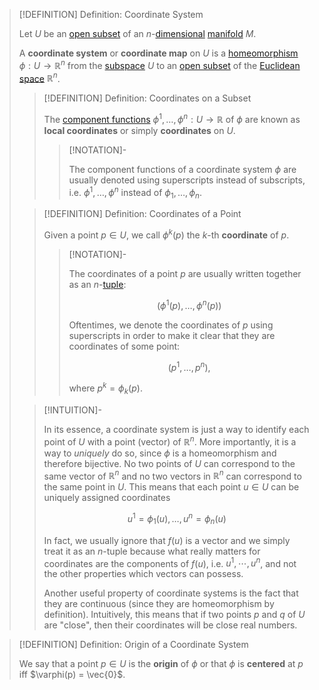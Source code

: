 >[!DEFINITION] Definition: Coordinate System
>
>Let $U$ be an [open subset](../../../Topology/Topological%20Spaces/Open%20Subset.md) of an $n$-[dimensional](Dimension%20of%20a%20Manifold.md) [manifold](Manifold.md) $M$.
>
>A **coordinate system** or **coordinate map** on $U$ is a [homeomorphism](../../../Topology/Continuity/Homeomorphisms/Homeomorphism.md) $\phi: U \to \mathbb{R}^n$ from the [subspace](../../../Topology/Subspaces/Topological%20Subspace.md) $U$ to an [open subset](../../../Topology/Topological%20Spaces/Open%20Subset.md) of the [Euclidean space](../../Euclidean%20Geometry/Euclidean%20Space/Euclidean%20Space.md) $\mathbb{R}^n$.
>
>>[!DEFINITION] Definition: Coordinates on a Subset
>>
>>The [component functions](../../../Analysis/Real%20Analysis/Multivariate%20Real%20Analysis/Real%20Vector-Valued%20Function.md) $\phi^1, \dotsc, \phi^n: U \to \mathbb{R}$ of $\phi$ are known as **local coordinates** or simply **coordinates** on $U$.
>>
>>>[!NOTATION]-
>>>
>>>The component functions of a coordinate system $\phi$ are usually denoted using superscripts instead of subscripts, i.e. $\phi^1, \dotsc, \phi^n$ instead of $\phi_1, \dotsc, \phi_n$.
>>>
>>
>
>>[!DEFINITION] Definition: Coordinates of a Point
>>
>>Given a point $p \in U$, we call $\phi^k(p)$ the $k$-th **coordinate** of $p$.
>>
>>>[!NOTATION]-
>>>
>>>The coordinates of a point $p$ are usually written together as an $n$-[tuple](../../../Set%20Theory/Tuple.md):
>>>
>>>$$
>>>(\phi^1(p), \dotsc, \phi^n(p))
>>>$$
>>>
>>>Oftentimes, we denote the coordinates of $p$ using superscripts in order to make it clear that they are coordinates of some point:
>>>
>>>$$
>>>(p^1, \dotsc, p^n),
>>>$$
>>>
>>>where $p^k = \phi_k(p)$.
>>>
>>
>
>>[!INTUITION]-
>>
>>In its essence, a coordinate system is just a way to identify each point of $U$ with a point (vector) of $\mathbb{R}^n$. More importantly, it is a way to *uniquely* do so, since $\phi$ is a homeomorphism and therefore bijective. No two points of $U$ can correspond to the same vector of $\mathbb{R}^n$ and no two vectors in $\mathbb{R}^n$ can correspond to the same point in $U$. This means that each point $u \in U$ can be uniquely assigned coordinates
>>
>>$$
>>u^1 = \phi_1(u), \dotsc, u^n = \phi_n(u)
>>$$
>>
>>In fact, we usually ignore that $f(u)$ is a vector and we simply treat it as an $n$-tuple because what really matters for coordinates are the components of $f(u)$, i.e. $u^1, \cdots, u^n$, and not the other properties which vectors can possess.
>>
>>Another useful property of coordinate systems is the fact that they are continuous (since they are homeomorphism by definition). Intuitively, this means that if two points $p$ and $q$ of $U$ are "close", then their coordinates will be close real numbers.
>>
>


>[!DEFINITION] Definition: Origin of a Coordinate System
>
>We say that a point $p \in U$ is the **origin** of $\phi$ or that $\phi$ is **centered** at $p$ iff $\varphi(p) = \vec{0}$.
>
